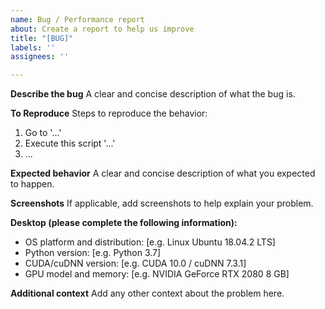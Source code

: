 ```yaml
---
name: Bug / Performance report
about: Create a report to help us improve
title: "[BUG]"
labels: ''
assignees: ''

---
```


**Describe the bug**
A clear and concise description of what the bug is.

**To Reproduce**
Steps to reproduce the behavior:
1. Go to '...'
2. Execute this script '...'
3. ...

**Expected behavior**
A clear and concise description of what you expected to happen.

**Screenshots**
If applicable, add screenshots to help explain your problem.

**Desktop (please complete the following information):**
 - OS platform and distribution: [e.g. Linux Ubuntu 18.04.2 LTS]
 - Python version: [e.g. Python 3.7]
 - CUDA/cuDNN version: [e.g. CUDA 10.0 / cuDNN 7.3.1]
 - GPU model and memory: [e.g. NVIDIA GeForce RTX 2080 8 GB]

**Additional context**
Add any other context about the problem here.
